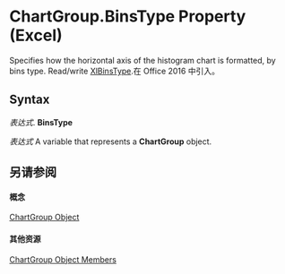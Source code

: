 
# ChartGroup.BinsType Property (Excel)

Specifies how the horizontal axis of the histogram chart is formatted, by bins type. Read/write [XlBinsType](99482ffa-a40c-c2b4-a062-ce5ce2ad5b29.md).在 Office 2016 中引入。


## Syntax

 _表达式_. **BinsType**

 _表达式_ A variable that represents a **ChartGroup** object.


## 另请参阅


#### 概念


[ChartGroup Object](7eee66c5-04a7-fd86-6e34-4c22ccaf8de0.md)
#### 其他资源


[ChartGroup Object Members](http://msdn.microsoft.com/library/2d31f7af-d639-c8f4-0714-08fc618ec92d%28Office.15%29.aspx)